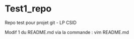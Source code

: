 # Test1_repo
Repo test pour projet git - LP CSID 

Modif 1 du README.md via la commande : vim README.md

